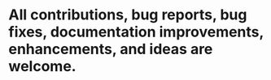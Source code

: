 #    All contributions, bug reports, bug fixes, documentation improvements, enhancements, and ideas are welcome.
